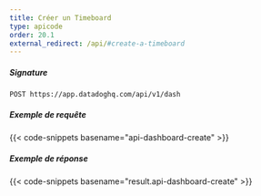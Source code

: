 ```yaml
---
title: Créer un Timeboard
type: apicode
order: 20.1
external_redirect: /api/#create-a-timeboard
---
```


##### Signature
`POST https://app.datadoghq.com/api/v1/dash`
##### Exemple de requête
{{< code-snippets basename="api-dashboard-create" >}}
##### Exemple de réponse
{{< code-snippets basename="result.api-dashboard-create" >}}